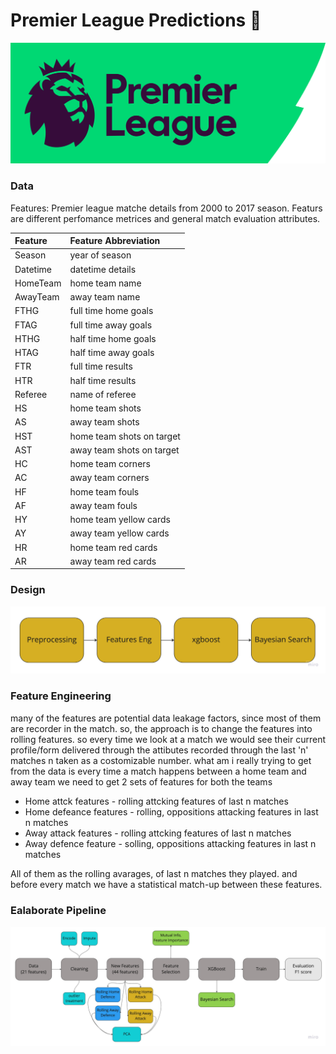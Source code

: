 # Premier League Predictions :england:
![poster](rd_fils/premier-league-2.png)
### Data
Features:
Premier league matche details from 2000 to 2017 season. Featurs are different perfomance metrices and general match evaluation attributes.
<!-- ![poster](rd_fils/features.jpg) -->

| Feature | Feature Abbreviation     | 
| :-------- | :------- | 
|Season  | year of season  | 
| Datetime |datetime details  | 
| HomeTeam |  home team name| 
|  AwayTeam| away team name | 
| FTHG | full time home goals | 
| FTAG |  full time away goals| 
| HTHG |  half time home goals| 
|  HTAG| half time away goals | 
| FTR | full time results | 
|  HTR|  half time results| 
|  Referee|  name of referee | 
| HS | home team shots | 
| AS |  away team shots| 
| HST |  home team shots on target| 
|  AST|  away team shots on target| 
|  HC|  home team corners| 
|  AC| away team corners | 
|  HF| home team fouls | 
|  AF|  away team fouls| 
| HY |  home team yellow cards| 
| AY | away team yellow cards| 
| HR |  home team red cards| 
| AR | away team red cards| 


### Design
![poster](rd_fils/workflow.jpg)

### Feature Engineering
many of the features are potential data leakage factors, since most of them are recorder in the match. so, the approach is to change the features into  rolling features. so every time we look at a match we would see their current profile/form delivered through the attibutes recorded through the last 'n' matches n taken as a costomizable number.
what am i really trying to get from the data is every time a match happens between a home team and away team we need to get 2 sets of features for both the teams
- Home attck features - rolling attcking features of last n matches
- Home defeance features - rolling, oppositions attacking features in last n matches
- Away attack features - rolling attcking features of last n matches
- Away defence feature - solling, oppositions attacking features in last n matches

All of them as the rolling avarages, of last n matches they played. and before every match we have a statistical match-up between these features.


### Ealaborate Pipeline

![poster](rd_fils/elaborate_flow.jpg)
